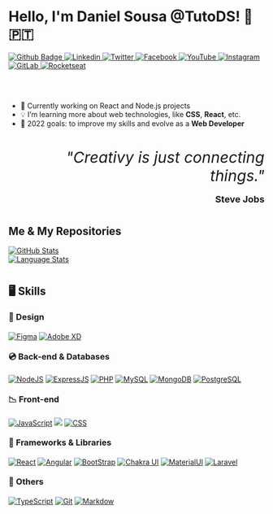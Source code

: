 <h1 style="border: none !important">Hello, I'm <strong>Daniel Sousa</strong> @TutoDS! 👋 🇵🇹</h1>

<a href="https://github.com/TutoDS">
      <img alt="Github Badge" src="https://img.shields.io/badge/-Github-1E4174?style=for-the-badge&logo=Github&logoColor=white&link=https://github.com/solrachix" />
</a>
<a href="https://www.linkedin.com/in/daniel-sousa-tutods/">
      <img alt="Linkedin" src="https://img.shields.io/badge/Linkedin-1E4174?style=for-the-badge&logo=Linkedin&logoColor=white" />
</a>
<a href="https://twitter.com/dsousa_12/">
      <img alt="Twitter" src="https://img.shields.io/badge/Twitter-1E4174?style=for-the-badge&logo=twitter&logoColor=white" />
</a>
<a href="https://facebook.com/tutods2014">
      <img alt="Facebook" src="https://img.shields.io/badge/Facebook-1E4174?style=for-the-badge&logo=facebook&logoColor=white" />
</a>
<a href="https://youtube.com/tutods2014">
      <img alt="YouTube" src="https://img.shields.io/badge/YouTube-1E4174?style=for-the-badge&logo=youtube&logoColor=white" />
</a>
<a href="https://instagram.com/tutods2014">
      <img alt="Instagram" src="https://img.shields.io/badge/Instagram-1E4174?style=for-the-badge&logo=Instagram&logoColor=white" />
</a>
<a href="https://gitlab.com/jdaniel.asousa">
      <img alt="GitLab" src="https://img.shields.io/badge/GitLab-1E4174?style=for-the-badge&logo=GitLab&logoColor=white" />
</a>
<a href="https://app.rocketseat.com.br/me/tutods14">
      <img alt="Rocketseat" src="https://img.shields.io/badge/Rocketseat-1E4174?style=for-the-badge&logo=data:image/png;base64,iVBORw0KGgoAAAANSUhEUgAAABAAAAAQCAMAAAAoLQ9TAAAALVBMVEVHcExxWsF0XMJzXMJxWcFsUsD///9jRrzY0u6Xh9Gsn9n39fyMecy0qd2bjNJWBT0WAAAABHRSTlMA2Do606wF2QAAAGlJREFUGJVdj1cWwCAIBLEsRU3uf9xobDH8+GZwUYi8i6ucJwrxKE+7D0G9Q4vlYqtmCSjndr4CgCgzlyFgfKfKCVO0LrPKjmiqMxGXkJwNnXskqWG+1oSM+BSwD8f29YLNjvx/OQrn+g99oQSoNmt3PgAAAABJRU5ErkJggg==" />
</a>

<br /><br />

-   🔭 Currently working on React and Node.js projects
-   💡 I’m learning more about web technologies, like **CSS**, **React**, etc.
-   🥅 2022 goals: to improve my skills and evolve as a **Web Developer**


<div style="margin: 40px 0; text-align: right;" align="right">
<em style="font-size: 30px">"Creativy is just connecting things."</em>
<p style="font-size: 18px; font-weight: bold;">Steve Jobs</p>
</div>


<h2 style="border: none !important">Me & My Repositories</h2>

<div><a href="#"><img alt="GitHub Stats" src="https://github-readme-stats.vercel.app/api?username=TutoDS&show_icons=true&hide_border=true&theme=dark" /></a></div>

<div><a href="#"><img alt="Language Stats" src="https://github-readme-stats.vercel.app/api/top-langs/?username=TutoDS&layout=compact&theme=dark&hide_border=true" /></a></div>



<div style="margin: 40px 0;">

<h2 style="border: none !important">🖥 Skills</h2>

<h3 style="margin: 20px 0;border: none !important">🎨 Design</h3>

<p>
  <a href="#"><img src="https://img.shields.io/badge/Figma%20-%23F24E1E.svg?&style=for-the-badge&logo=figma&logoColor=white" alt="Figma" /></a>
  <a href="#"><img src="https://img.shields.io/badge/Adobe%20XD%20-%23FF61F6.svg?&style=for-the-badge&logo=adobe-xd&logoColor=white" alt="Adobe XD"/></a>
</p>


<h3 style="margin: 20px 0;border: none !important">💿 Back-end & Databases</h3>

<p>
  <a href="#"><img src="https://img.shields.io/badge/node.js%20-%2343853D.svg?&style=for-the-badge&logo=node.js&logoColor=white" alt="NodeJS" /></a>
  <a href="#"><img src="https://img.shields.io/badge/express.js%20-%23404d59.svg?&style=for-the-badge&logo=express&logoColor=white" alt="ExpressJS"/></a>
  <a href="#"><img src="https://img.shields.io/badge/php-%23777BB4.svg?&style=for-the-badge&logo=php&logoColor=white" alt="PHP"/></a>
    <a href="#"><img src="https://img.shields.io/badge/mysql-%230081CB.svg?&style=for-the-badge&logo=mysql&logoColor=white" alt="MySQL" /></a>
  <a href="#"><img src ="https://img.shields.io/badge/MongoDB-%234ea94b.svg?&style=for-the-badge&logo=mongodb&logoColor=white" alt="MongoDB"/></a>
  <a href="#"><img src ="https://img.shields.io/badge/PostgreSQL-%234169E1.svg?&style=for-the-badge&logo=postgresql&logoColor=white" alt="PostgreSQL"/></a>
</p>


<h3 style="margin: 20px 0;border: none !important">📉 Front-end</h3>

<p>
  <a href="#"><img src="https://img.shields.io/badge/javascript%20-%23323330.svg?&style=for-the-badge&logo=javascript&logoColor=%23F7DF1E" alt="JavaScript" /></a>
  <a href="#"><img src="https://img.shields.io/badge/html5%20-%23E34F26.svg?&style=for-the-badge&logo=html5&logoColor=white" akt="HTML"/></a>
  <a href="#"><img src="https://img.shields.io/badge/css3%20-%231572B6.svg?&style=for-the-badge&logo=css3&logoColor=white" alt="CSS"/></a>
</p>


<h3 style="margin: 20px 0;border: none !important">🔨 Frameworks & Libraries</h3>

<p>
  <a href="#"><img src="https://img.shields.io/badge/react%20-%2320232a.svg?&style=for-the-badge&logo=react&logoColor=%2361DAFB" alt="React"/></a>
  <a href="#"><img src="https://img.shields.io/badge/angular%20-%23DD0031.svg?&style=for-the-badge&logo=angular&logoColor=white" alt="Angular"/></a>
  <a href="#"><img src="https://img.shields.io/badge/bootstrap%20-%23563D7C.svg?&style=for-the-badge&logo=bootstrap&logoColor=white" alt="BootStrap"/></a>
  <a href="#"><img src="https://img.shields.io/badge/Chakra%20UI%20-%23319795.svg?&style=for-the-badge&logo=chakra-ui&logoColor=white" alt="Chakra UI"/></a>
  <a href="#"><img src="https://img.shields.io/badge/material%20ui%20-%230081CB.svg?&style=for-the-badge&logo=material-ui&logoColor=white" alt="MaterialUI"/></a>
  <a href="#"><img src="https://img.shields.io/badge/laravel%20-%23FF2D20.svg?&style=for-the-badge&logo=laravel&logoColor=white" alt="Laravel"/></a>
</p>

<h3 style="margin: 20px 0;border: none !important">📂 Others</h3>
<p>
  <a href="#"><img src="https://img.shields.io/badge/typescript%20-%23007ACC.svg?&style=for-the-badge&logo=typescript&logoColor=white" alt="TypeScript" /></a>
  <a href="#"><img src="https://img.shields.io/badge/git%20-%23F05033.svg?&style=for-the-badge&logo=git&logoColor=white" alt="Git"/></a>
  <a href="#"><img src="https://img.shields.io/badge/markdown-%23000000.svg?&style=for-the-badge&logo=markdown&logoColor=white" alt="Markdow"/></a>
</p>

</div>


<!--<h2 style="margin-top: 40px;border: none !important">🖥💻 Setup</h2>

<p>
<a href="#"><img src="https://img.shields.io/badge/apple-macbook%20pro%2013%22%20I5-%23000000.svg?&style=for-the-badge&logo=apple&logoColor=white" alt="Macbook"></a>
<a href="#"><img src="https://img.shields.io/badge/apple-imac%20%2027%22-%23000000.svg?&style=for-the-badge&logo=apple&logoColor=white" alt="Macbook"></a>
</p>-->
